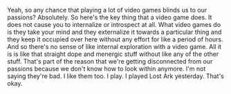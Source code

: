  Yeah, so any chance that playing a lot of video games blinds us to our passions? Absolutely. So here's the key thing that a video game does. It does not cause you to internalize or introspect at all. What video games do is they take your mind and they externalize it towards a particular thing and they keep it occupied over here without any effort for like a period of hours. And so there's no sense of like internal exploration with a video game. All it is is like that straight dope and menergic stuff without like any of the other stuff. That's part of the reason that we're getting disconnected from our passions because we don't know how to look within anymore. I'm not saying they're bad. I like them too. I play. I played Lost Ark yesterday. That's okay.